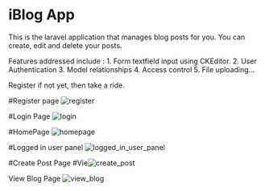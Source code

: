 # iBlog App

This is the laravel application that manages blog posts for you. 
You can create, edit and delete your posts.

Features addressed include : 
    1. Form textfield input using CKEditor.
    2. User Authentication
    3. Model relationships
    4. Access control
    5. File uploading...
    
Register if not yet, then take a ride.

#Register page
![register](https://user-images.githubusercontent.com/31953762/164982812-8d168c62-5894-4234-aa97-a7580d53ddd8.PNG)

#Login Page
![login](https://user-images.githubusercontent.com/31953762/164982920-c0c0636e-21dc-4f70-9df3-7a77ed8929b3.PNG)

#HomePage
![homepage](https://user-images.githubusercontent.com/31953762/164982941-086e2d99-fe63-4a91-af7c-db665164e333.PNG)

#Logged in user panel
![logged_in_user_panel](https://user-images.githubusercontent.com/31953762/164982948-bbb5dc0f-8903-4044-a58c-9fec6d5c1fb6.PNG)

#Create Post Page
#Vie![create_post](https://user-images.githubusercontent.com/31953762/164982955-ddb24515-1bda-4f9f-9a21-d116237ba2ff.PNG)

View Blog Page
![view_blog](https://user-images.githubusercontent.com/31953762/164982972-49b41475-115d-4562-b89d-ffa8aec51290.PNG)
